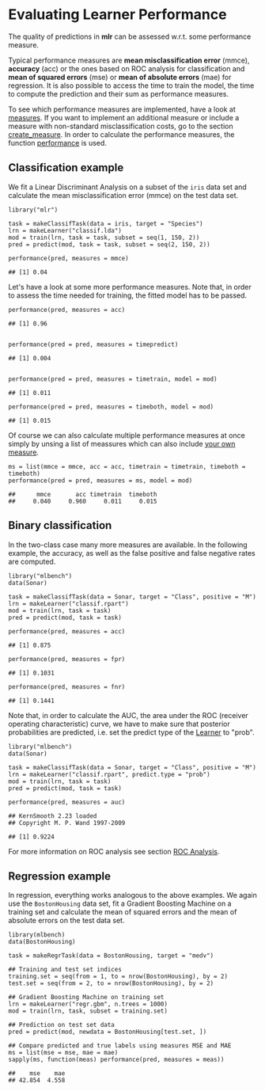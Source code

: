 Evaluating Learner Performance
===============================

The quality of predictions in **mlr** can be assessed w.r.t. some
performance measure.

Typical performance measures are **mean misclassification error** (mmce),
**accuracy** (acc) or the ones based on ROC analysis for classification and **mean
of squared errors** (mse) or **mean of absolute errors** (mae) for regression. 
It is also possible to access the time to train the model,
the time to compute the prediction and their sum as performance
measures.

To see which performance measures are implemented, have a look at [measures](http://berndbischl.github.io/mlr/man/measures.html). If you want 
to implement an additional measure or include a measure with non-standard 
misclassification costs, go to the section [create_measure](create_measure.md). In order to calculate 
the performance measures, the function [performance](http://berndbischl.github.io/mlr/man/performance.html) is used.


Classification example
----------------------

We fit a Linear Discriminant Analysis on a subset of the ``iris`` data set and calculate
the mean misclassification error (mmce) on the test data set.


```splus
library("mlr")

task = makeClassifTask(data = iris, target = "Species")
lrn = makeLearner("classif.lda")
mod = train(lrn, task = task, subset = seq(1, 150, 2))
pred = predict(mod, task = task, subset = seq(2, 150, 2))

performance(pred, measures = mmce)
```

```
## [1] 0.04
```

  
Let's have a look at some more performance measures. Note that, in order to assess 
the time needed for training, the fitted model has to be passed.


```splus
performance(pred, measures = acc)
```

```
## [1] 0.96
```

```splus

performance(pred = pred, measures = timepredict)
```

```
## [1] 0.004
```

```splus

performance(pred = pred, measures = timetrain, model = mod)
```

```
## [1] 0.011
```

```splus
performance(pred = pred, measures = timeboth, model = mod)
```

```
## [1] 0.015
```


Of course we can also calculate multiple performance measures at once simply by unsing a list of meassures which
can also include [your own measure](create_measure.md).


```splus
ms = list(mmce = mmce, acc = acc, timetrain = timetrain, timeboth = timeboth)
performance(pred = pred, measures = ms, model = mod)
```

```
##      mmce       acc timetrain  timeboth 
##     0.040     0.960     0.011     0.015
```


Binary classification
---------------------

In the two-class case many more measures are available. In the following example,
the accuracy, as well as the false positive and false negative rates are computed.


```splus
library("mlbench")
data(Sonar)

task = makeClassifTask(data = Sonar, target = "Class", positive = "M")
lrn = makeLearner("classif.rpart")
mod = train(lrn, task = task)
pred = predict(mod, task = task)

performance(pred, measures = acc)
```

```
## [1] 0.875
```

```splus
performance(pred, measures = fpr)
```

```
## [1] 0.1031
```

```splus
performance(pred, measures = fnr)
```

```
## [1] 0.1441
```



Note that, in order to calculate the AUC, the area under the ROC (receiver 
operating characteristic) curve, we have to make sure that posterior
probabilities are predicted, i.e. set the predict type of the [Learner](http://berndbischl.github.io/mlr/man/makeLearner.html) to "prob".


```splus
library("mlbench")
data(Sonar)

task = makeClassifTask(data = Sonar, target = "Class", positive = "M")
lrn = makeLearner("classif.rpart", predict.type = "prob")
mod = train(lrn, task = task)
pred = predict(mod, task = task)

performance(pred, measures = auc)
```

```
## KernSmooth 2.23 loaded
## Copyright M. P. Wand 1997-2009
```

```
## [1] 0.9224
```


For more information on ROC analysis see section [ROC Analysis](roc_analysis.md).


Regression example
------------------

In regression, everything works analogous to the above examples.
We again use the ``BostonHousing`` data set, fit a Gradient Boosting Machine on a
training set and calculate the mean of squared errors and the mean of absolute 
errors on the test data set.


```splus
library(mlbench)
data(BostonHousing)

task = makeRegrTask(data = BostonHousing, target = "medv")

## Training and test set indices
training.set = seq(from = 1, to = nrow(BostonHousing), by = 2)
test.set = seq(from = 2, to = nrow(BostonHousing), by = 2)

## Gradient Boosting Machine on training set
lrn = makeLearner("regr.gbm", n.trees = 1000)
mod = train(lrn, task, subset = training.set)

## Prediction on test set data
pred = predict(mod, newdata = BostonHousing[test.set, ])

## Compare predicted and true labels using measures MSE and MAE
ms = list(mse = mse, mae = mae)
sapply(ms, function(meas) performance(pred, measures = meas))
```

```
##    mse    mae 
## 42.854  4.558
```



